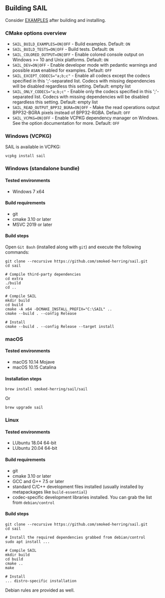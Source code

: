 ## Building SAIL

Consider [EXAMPLES](EXAMPLES.md) after building and installing.

### CMake options overview

- `SAIL_BUILD_EXAMPLES=ON|OFF` - Build examples. Default: `ON`
- `SAIL_BUILD_TESTS=ON|OFF` - Build tests. Default: `ON`
- `SAIL_COLORED_OUTPUT=ON|OFF` - Enable colored console output on Windows >= 10 and Unix platforms. Default: `ON`
- `SAIL_DEV=ON|OFF` - Enable developer mode with pedantic warnings and possible `ASAN` enabled for examples. Default: `OFF`
- `SAIL_EXCEPT_CODECS="a;b;c"` - Enable all codecs except the codecs specified in this ';'-separated list.
  Codecs with missing dependencies will be disabled regardless this setting. Default: empty list
- `SAIL_ONLY_CODECS="a;b;c"` - Enable only the codecs specified in this ';'-separated list.
  Codecs with missing dependencies will be disabled regardless this setting. Default: empty list
- `SAIL_READ_OUTPUT_BPP32_BGRA=ON|OFF` - Make the read operations output BPP32-BGRA pixels instead of BPP32-RGBA. Default: `OFF`
- `SAIL_VCPKG=ON|OFF` - Enable VCPKG dependency manager on Windows. See the option documentation for more. Default: `OFF`

### Windows (VCPKG)

SAIL is available in VCPKG:

```
vcpkg install sail
```

### Windows (standalone bundle)

#### Tested environments

- Windows 7 x64

#### Build requirements

- git
- cmake 3.10 or later
- MSVC 2019 or later

#### Build steps

Open `Git Bash` (installed along with `git`) and execute the following commands:

```
git clone --recursive https://github.com/smoked-herring/sail.git
cd sail

# Compile third-party dependencies
cd extra
./build
cd ..

# Compile SAIL
mkdir build
cd build
cmake -A x64 -DCMAKE_INSTALL_PREFIX="C:\SAIL" ..
cmake --build . --config Release

# Install
cmake --build . --config Release --target install
```

### macOS

#### Tested environments

- macOS 10.14 Mojave
- macOS 10.15 Catalina

#### Installation steps

```
brew install smoked-herring/sail/sail
```

Or

```
brew upgrade sail
```

### Linux

#### Tested environments

- LUbuntu 18.04 64-bit
- LUbuntu 20.04 64-bit

#### Build requirements

- git
- cmake 3.10 or later
- GCC and G++ 7.5 or later
- standard C/C++ development files installed (usually installed by metapackages like `build-essential`)
- codec-specific development libraries installed. You can grab the list from `debian/control`

#### Build steps

```
git clone --recursive https://github.com/smoked-herring/sail.git
cd sail

# Install the required dependencies grabbed from debian/control
sudo apt install ...

# Compile SAIL
mkdir build
cd build
cmake ..
make

# Install
... distro-specific installation
```

Debian rules are provided as well.

